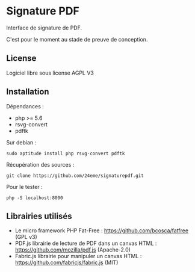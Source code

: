 # Signature PDF

Interface de signature de PDF.

C'est pour le moment au stade de preuve de conception.

## License

Logiciel libre sous license AGPL V3

## Installation

Dépendances :

- php >= 5.6 
- rsvg-convert
- pdftk

Sur debian :

`
sudo aptitude install php rsvg-convert pdftk
`

Récupération des sources :

`
git clone https://github.com/24eme/signaturepdf.git
`

Pour le tester :

`
php -S localhost:8000 
`

## Librairies utilisés

- Le micro framework PHP Fat-Free : https://github.com/bcosca/fatfree (GPL v3)
- PDF.js librairie de lecture de PDF dans un canvas HTML : https://github.com/mozilla/pdf.js (Apache-2.0)
- Fabric.js librairie pour manipuler un canvas HTML : https://github.com/fabricjs/fabric.js (MIT)


